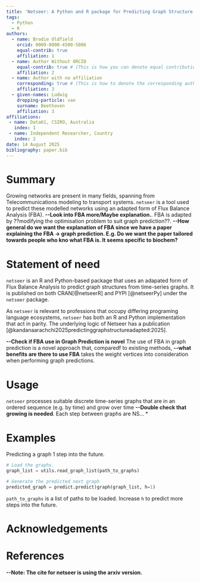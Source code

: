 ```yaml
---
title: 'Netseer: A Python and R package for Predicting Graph Structure via Adapted Flux Balance Analysis'
tags:
  - Python
  - R
authors:
  - name: Brodie Oldfield
    orcid: 0009-0000-4500-5006
    equal-contrib: true
    affiliation: 1
  - name: Author Without ORCID
    equal-contrib: true # (This is how you can denote equal contributions between multiple authors)
    affiliation: 2
  - name: Author with no affiliation
    corresponding: true # (This is how to denote the corresponding author)
    affiliation: 3
  - given-names: Ludwig
    dropping-particle: van
    surname: Beethoven
    affiliation: 3
affiliations:
 - name: Data61, CSIRO, Australia
   index: 1
 - name: Independent Researcher, Country
   index: 2
date: 14 August 2025
bibliography: paper.bib
---
```


# Summary

[//]: # (Netseer Intro)
[//]: # (What goes into the summary:
    - Effectively it's the abstract,
    - This is pretty much rewording the abstract but shorter)
Growing networks are present in many fields, spanning from Telecommunications modeling to transport systems. `netseer` is a tool used to predict these modelled networks using an adapted form of Flux Balance Analysis (FBA). **--Look into FBA more/Maybe explanation.**. FBA is adapted by ??modifying the optimisation problem to suit graph prediction??. **--How general do we want the explanation of FBA since we have a paper explaining the FBA -> graph prediction. E.g. Do we want the paper tailored towards people who kno what FBA is. It seems specific to biochem?**

# Statement of need

[//]: # (What goes into the summary:
    - Q. Why is Netseer needed?
    - A. Dynamic systems have imporant roles in life: E.g. Transport.
    - Q. Who is the intented audience?
    - A. Different fields that want to model graph growth.
    - Q. )

`netseer` is an R and Python-based package that uses an adapated form of Flux Balance Analysis to predict graph structures from time-series graphs. It is published on both CRAN[@netseerR] and PYPI [@netseerPy] under the `netseer` package.

As `netseer` is relevant to professions that occupy differing programing language ecosystems, `netseer` has both an R and Python implementation that act in parity. The underlying logic of Netseer has a publication [@kandanaarachchi2025predictinggraphstructureadapted:2025].

**--Check if FBA use in Graph Prediction is novel** The use of FBA in graph prediction is a novel approach that, comparedf to existing methods, **--what benefits are there to use FBA** takes the weight vertices into consideration when performing graph predictions.

# Usage

`netseer` processes suitable discrete time-series graphs that are in an ordered sequence (e.g. by time) and grow over time **--Double check that growing is needed**. Each step between graphs are NS...
*

# Examples

Predicting a graph 1 step into the future.

``` Python
# Load the graphs. 
graph_list = utils.read_graph_list(path_to_graphs)

# Generate the predicted next graph
predicted_graph = predict.predict)graph(graph_list, h=1)
```

`path_to_graphs` is a list of paths to be loaded.
Increase `h` to predict more steps into the future.

# Acknowledgements

# References

**--Note: The cite for netseer is using the arxiv version.**

